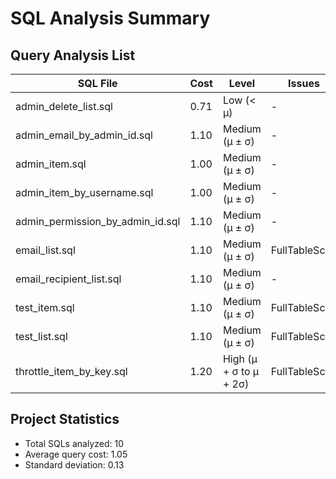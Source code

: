 # SQL Analysis Summary

## Query Analysis List
| SQL File | Cost | Level | Issues | Report |
|----------|------|-------|---------|---------|
| admin\_delete\_list.sql | 0.71 | Low (< μ) | - | [Details](admin_delete_list.md) |
| admin\_email\_by\_admin\_id.sql | 1.10 | Medium (μ ± σ) | - | [Details](admin_email_by_admin_id.md) |
| admin\_item.sql | 1.00 | Medium (μ ± σ) | - | [Details](admin_item.md) |
| admin\_item\_by\_username.sql | 1.00 | Medium (μ ± σ) | - | [Details](admin_item_by_username.md) |
| admin\_permission\_by\_admin\_id.sql | 1.10 | Medium (μ ± σ) | - | [Details](admin_permission_by_admin_id.md) |
| email\_list.sql | 1.10 | Medium (μ ± σ) | FullTableScan | [Details](email_list.md) |
| email\_recipient\_list.sql | 1.10 | Medium (μ ± σ) | - | [Details](email_recipient_list.md) |
| test\_item.sql | 1.10 | Medium (μ ± σ) | FullTableScan | [Details](test_item.md) |
| test\_list.sql | 1.10 | Medium (μ ± σ) | FullTableScan | [Details](test_list.md) |
| throttle\_item\_by\_key.sql | 1.20 | High (μ + σ to μ + 2σ) | FullTableScan | [Details](throttle_item_by_key.md) |

## Project Statistics
- Total SQLs analyzed: 10
- Average query cost: 1.05
- Standard deviation: 0.13